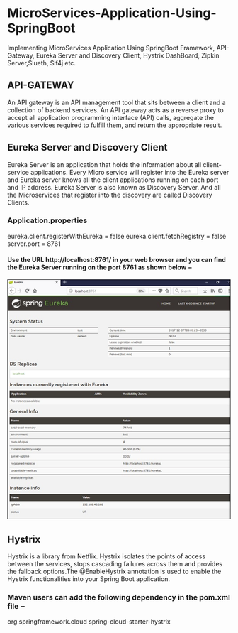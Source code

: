 # MicroServices-Application-Using-SpringBoot
Implementing MicroServices Application Using SpringBoot Framework, API-Gateway, Eureka Server and Discovery Client, Hystrix DashBoard, Zipkin Server,Slueth, Slf4j etc.

## API-GATEWAY
An API gateway is an API management tool that sits between a client and a collection of backend services. An API gateway acts as a reverse proxy to accept all application programming interface (API) calls, aggregate the various services required to fulfill them, and return the appropriate result.

## Eureka Server and Discovery Client
Eureka Server is an application that holds the information about all client-service applications. Every Micro service will register into the Eureka server and Eureka server knows all the client applications running on each port and IP address. Eureka Server is also known as Discovery Server. And all the Microservices that register into the discovery are called Discovery Clients.
### Application.properties

eureka.client.registerWithEureka = false
eureka.client.fetchRegistry = false
server.port = 8761

#### Use the URL http://localhost:8761/ in your web browser and you can find the Eureka Server running on the port 8761 as shown below −
![Eureka Server](https://github.com/thoomyashwanthreddy/MicroServices-Application-Using-SpringBoot/blob/main/Images/eureka_server_running_on_port_8761.jpg)

## Hystrix
Hystrix is a library from Netflix. Hystrix isolates the points of access between the services, stops cascading failures across them and provides the fallback options.The @EnableHystrix annotation is used to enable the Hystrix functionalities into your Spring Boot application.
### Maven users can add the following dependency in the pom.xml file −

<dependency>
   <groupId>org.springframework.cloud</groupId>
   <artifactId>spring-cloud-starter-hystrix</artifactId>
</dependency>


